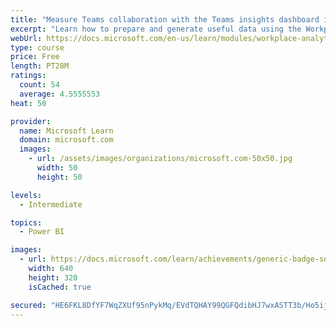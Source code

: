 ```yaml
---
title: "Measure Teams collaboration with the Teams insights dashboard in Workplace Analytics"
excerpt: "Learn how to prepare and generate useful data using the Workplace Analytics Power BI Teams insights dashboard.  Analyze Microsoft Teams adoption trends from the populated reports."
webUrl: https://docs.microsoft.com/en-us/learn/modules/workplace-analytics-teams-insights/
type: course
price: Free
length: PT28M
ratings:
  count: 54
  average: 4.5555553
heat: 50

provider:
  name: Microsoft Learn
  domain: microsoft.com
  images:
    - url: /assets/images/organizations/microsoft.com-50x50.jpg
      width: 50
      height: 50

levels:
  - Intermediate

topics:
  - Power BI

images:
  - url: https://docs.microsoft.com/learn/achievements/generic-badge-social.png
    width: 640
    height: 320
    isCached: true

secured: "HE6FKL8DfYF7WqZXUf95nPykMq/EVdTQHAY99QGFQdibHJ7wxASTT3b/Ho5ijpGQnVE9EjjJebrSODms2cpQfYXdqMsr9yG6N/amaxwgpFBfOeTc3k58pc4CUxFYkziwTiaxXwYATdxMqPCDSnnlxyWTZPGycyOP9giDT53BkedPzdeVj2fCDiIqeOUfxnL1izqOHDOIBOthNvfKQ2+t/dZsJRMVC61NzbR6gKxQMdL5HL6HmhVMuNTiNCLA2DU02YcNveJHkCJcVzv97PyhRHbUs4LsHhaQpgucNTpVekW46lONE+JhBryXuMXCj88oR+3BqcbAtaFCSHgedQ63FsztWSt+YNzqGZoPRBwSNBQOjJ/ZTMmYtKCYa2S4Ul9XLjQiuVteFqqAK6eZ4kFSVc/MuYNhinAqV3f/PWJ7oLU=;46O7EaUeIgswZ/KxOXKJow=="
---
```


